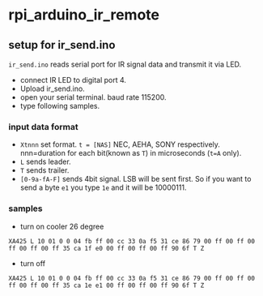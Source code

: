 rpi_arduino_ir_remote
=====================



setup for ir_send.ino
---------------------

`ir_send.ino` reads serial port for IR signal data and transmit it via LED.

* connect IR LED to digital port 4.
* Upload ir_send.ino.
* open your serial terminal. baud rate 115200.
* type following samples.


### input data format

* `Xtnnn` set format. `t = [NAS]` NEC, AEHA, SONY respectively. nnn=duration for each bit(known as `T`) in microseconds (`t=A` only).
* `L` sends leader.
* `T` sends trailer.
* `[0-9a-fA-F]` sends 4bit signal. LSB will be sent first. So if you want to send a byte `e1` you type `1e` and it will be 10000111.


### samples

* turn on cooler 26 degree

```
XA425 L 10 01 0 0 04 fb ff 00 cc 33 0a f5 31 ce 86 79 00 ff 00 ff 00 ff 00 ff 00 ff 35 ca 1f e0 00 ff 00 ff 00 ff 90 6f T Z
```

* turn off

```
XA425 L 10 01 0 0 04 fb ff 00 cc 33 0a f5 31 ce 86 79 00 ff 00 ff 00 ff 00 ff 00 ff 35 ca 1e e1 00 ff 00 ff 00 ff 90 6f T Z
```


